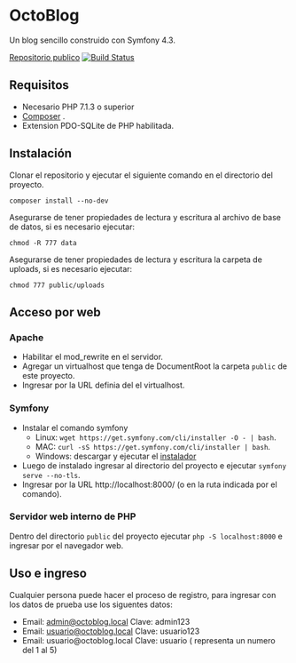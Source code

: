 # OctoBlog

Un blog sencillo construido con Symfony 4.3.

[Repositorio publico](https://github.com/DIOHz0r/octoblog) [![Build Status](https://travis-ci.org/DIOHz0r/octoblog.svg?branch=develop)](https://travis-ci.org/DIOHz0r/octoblog)

## Requisitos

* Necesario PHP 7.1.3 o superior
* [Composer](https://getcomposer.org) .
* Extension PDO-SQLite de PHP habilitada.

## Instalación

Clonar el repositorio y ejecutar el siguiente comando en el directorio del proyecto.

```composer install --no-dev``` 

Asegurarse de tener propiedades de lectura y escritura al archivo de base de datos, si es necesario ejecutar:

```chmod -R 777 data```

Asegurarse de tener propiedades de lectura y escritura la carpeta de uploads, si es necesario ejecutar:

```chmod 777 public/uploads```

## Acceso por web

### Apache

* Habilitar el mod_rewrite en el servidor. 
* Agregar un virtualhost que tenga de DocumentRoot la carpeta ```public``` de este proyecto. 
* Ingresar por la URL definia del el virtualhost.

### Symfony

* Instalar el comando symfony
    * Linux: ```wget https://get.symfony.com/cli/installer -O - | bash```.
    * MAC: ```curl -sS https://get.symfony.com/cli/installer | bash```.
    * Windows: descargar y ejecutar el [instalador](https://get.symfony.com/cli/setup.exe)
* Luego de instalado ingresar al directorio del proyecto e ejecutar ```symfony serve --no-tls```.
* Ingresar por la URL http://localhost:8000/ (o en la ruta indicada por el comando).

### Servidor web interno de PHP

Dentro del directorio ```public``` del proyecto ejecutar ```php -S localhost:8000``` e ingresar por el navegador web.

## Uso e ingreso 

Cualquier persona puede hacer el proceso de registro, para ingresar con los datos de prueba use los siguentes datos:

* Email: admin@octoblog.local Clave: admin123
* Email: usuario@octoblog.local Clave: usuario123
* Email: usuario<N>@octoblog.local Clave: usuario<N> (<N> representa un numero del 1 al 5)